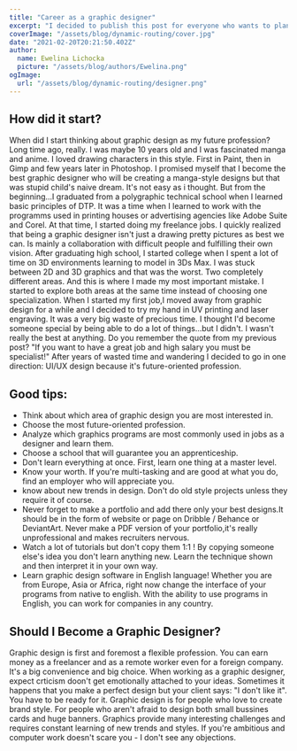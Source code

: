 ```yaml
---
title: "Career as a graphic designer"
excerpt: "I decided to publish this post for everyone who wants to plan their career as a graphic designer. I'll give you some helpful tips and tell you a bit about my beginnings."
coverImage: "/assets/blog/dynamic-routing/cover.jpg"
date: "2021-02-20T20:21:50.402Z"
author:
  name: Ewelina Lichocka
  picture: "/assets/blog/authors/Ewelina.png"
ogImage:
  url: "/assets/blog/dynamic-routing/designer.png"
---
```


## How did it start?

When did I start thinking about graphic design as my future profession? Long time ago, really. I was maybe 10 years old and I was fascinated manga and anime. I loved drawing characters in this style. First in Paint, then in Gimp and few years later in Photoshop. I promised myself that I become the best graphic designer who will be creating a manga-style designs but that was stupid child's naive dream. It's not easy as i thought. But from the beginning...I graduated from a polygraphic technical school when I learned basic principles of DTP. It was a time when I learned to work with the programms used in printing houses or advertising agencies like Adobe Suite and Corel. At that time, I started doing my freelance jobs. I quickly realized that being a graphic designer isn't just a drawing pretty pictures as best we can. Is mainly a collaboration with difficult people and fulfilling their own vision. After graduating high school, I started college when I spent a lot of time on 3D environments learning to model in 3Ds Max. I was stuck between 2D and 3D graphics and that was the worst. Two completely different areas. And this is where I made my most important mistake. I started to explore both areas at the same time instead of choosing one specialization. When I started my first job,I moved away from graphic design for a while and I decided to try my hand in UV printing and laser engraving. It was a very big waste of precious time. I thought I'd become someone special by being able to do a lot of things...but I didn't. I wasn't really the best at anything. Do you remember the quote from my previous post? "If you want to have a great job and high salary you must be specialist!" After years of wasted time and wandering I decided to go in one direction: UI/UX design because it's future-oriented profession.

## Good tips:

- Think about which area of graphic design you are most interested in.
- Choose the most future-oriented profession.
- Analyze which graphics programs are most commonly used in jobs as a designer and learn them.
- Choose a school that will guarantee you an apprenticeship.
- Don't learn everything at once. First, learn one thing at a master level.
- Know your worth. If you're multi-tasking and are good at what you do, find an employer who will appreciate you.
- know about new trends in design. Don't do old style projects unless they require it of course.
- Never forget to make a portfolio and add there only your best designs.It should be in the form of website or page on Dribble / Behance or DeviantArt. Never make a PDF version of your portfolio,it's really unprofessional and makes recruiters nervous.
- Watch a lot of tutorials but don't copy them 1:1 ! By copying someone else's idea you don't learn anything new. Learn the technique shown and then interpret it in your own way.
- Learn graphic design software in English language! Whether you are from Europe, Asia or Africa, right now change the interface of your programs from native to english. With the ability to use programs in English, you can work for companies in any country.

## Should I Become a Graphic Designer?

Graphic design is first and foremost a flexible profession. You can earn money as a freelancer and as a remote worker even for a foreign company. It's a big convenience and big choice. When working as a graphic designer, expect crticism doon't get emotionally attached to your ideas. Sometimes it happens that you make a perfect design but your client says: "I don't like it". You have to be ready for it. Graphic design is for people who love to create brand style. For people who aren't afraid to design both small bussines cards and huge banners. Graphics provide many interesting challenges and requires constant learning of new trends and styles. If you're ambitious and computer work doesn't scare you - I don't see any objections.
